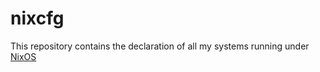 # nixcfg

This repository contains the declaration of all my systems running under [NixOS](https://nixos.org/)


